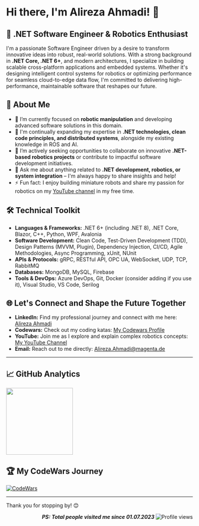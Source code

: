 # Hi there, I'm Alireza Ahmadi! 👋

## 🚀 **.NET Software Engineer & Robotics Enthusiast**

I'm a passionate Software Engineer driven by a desire to transform innovative ideas into robust, real-world solutions. With a strong background in **.NET Core, .NET 6+**, and modern architectures, I specialize in building scalable cross-platform applications and embedded systems. Whether it's designing intelligent control systems for robotics or optimizing performance for seamless cloud-to-edge data flow, I'm committed to delivering high-performance, maintainable software that reshapes our future.

## 🤖 About Me

* 🔭 I’m currently focused on **robotic manipulation** and developing advanced software solutions in this domain.
* 🌱 I'm continually expanding my expertise in **.NET technologies, clean code principles, and distributed systems**, alongside my existing knowledge in ROS and AI.
* 🤝 I’m actively seeking opportunities to collaborate on innovative **.NET-based robotics projects** or contribute to impactful software development initiatives.
* 💬 Ask me about anything related to **.NET development, robotics, or system integration** – I'm always happy to share insights and help!
* ⚡ Fun fact: I enjoy building miniature robots and share my passion for robotics on my [YouTube channel](https://www.youtube.com/@alireza__ahmadi) in my free time.

## 🛠️ Technical Toolkit

* **Languages & Frameworks:** .NET 6+ (including .NET 8), .NET Core, Blazor, C++, Python, WPF, Avalonia
* **Software Development:** Clean Code, Test-Driven Development (TDD), Design Patterns (MVVM, Plugin), Dependency Injection, CI/CD, Agile Methodologies, Async Programming, xUnit, NUnit
* **APIs & Protocols:** gRPC, RESTful API, OPC UA, WebSocket, UDP, TCP, RabbitMQ
* **Databases:** MongoDB, MySQL, Firebase
* **Tools & DevOps:** Azure DevOps, Git, Docker (consider adding if you use it), Visual Studio, VS Code, Serilog

## 🌐 Let's Connect and Shape the Future Together

* **LinkedIn:** Find my professional journey and connect with me here: [Alireza Ahmadi](https://www.linkedin.com/in/alireza-ahmadii/)
* **Codewars:** Check out my coding katas: [My Codewars Profile](https://www.codewars.com/users/Alireza7575)
* **YouTube:** Join me as I explore and explain complex robotics concepts: [My YouTube Channel](https://www.youtube.com/@alireza__ahmadi)
* **Email:** Reach out to me directly: [Alireza.Ahmadi@magenta.de](mailto:alireza.ahmadi@magenta.de)

---

## 📈 GitHub Analytics

<img height="180em" src="https://github-readme-stats.vercel.app/api/top-langs/?username=Alireza7575&exclude_repo=KNN-Image-Classification&show_icons=true&hide_border=true&layout=compact&langs_count=8"/>

## 🏆 My CodeWars Journey
[![CodeWars](https://www.codewars.com/users/Alireza7575/badges/large)](https://www.codewars.com/users/Alireza7575 'My Honor Badge')
<br>

---
Thank you for stopping by! 😊

<p align="right"> <b><i> PS: Total people visited me since 01.07.2023 </b></i> <img src="https://komarev.com/ghpvc/?username=alireza7575&color=blueviolet&style=flat-square" alt="Profile views" /> </p>
